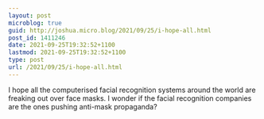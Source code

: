 ```yaml
---
layout: post
microblog: true
guid: http://joshua.micro.blog/2021/09/25/i-hope-all.html
post_id: 1411246
date: 2021-09-25T19:32:52+1100
lastmod: 2021-09-25T19:32:52+1100
type: post
url: /2021/09/25/i-hope-all.html
---
```

I hope all the computerised facial recognition systems around the world are freaking out over face masks. I wonder if the facial recognition companies are the ones pushing anti-mask propaganda?
